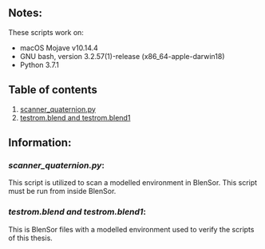 ## Notes:
These scripts work on:
* macOS Mojave v10.14.4
* GNU bash, version 3.2.57(1)-release (x86_64-apple-darwin18)
* Python 3.7.1
## Table of contents
1. [scanner_quaternion.py](#scanner)
2. [testrom.blend and testrom.blend1](#testrom)

## Information:
### *scanner_quaternion.py*:<a name="scanner"></a>
This script is utilized to scan a modelled environment in BlenSor. This script must be run from inside BlenSor.
### *testrom.blend and testrom.blend1*:<a name="testrom"></a>
This is BlenSor files with a modelled environment used to verify the scripts of this thesis.

